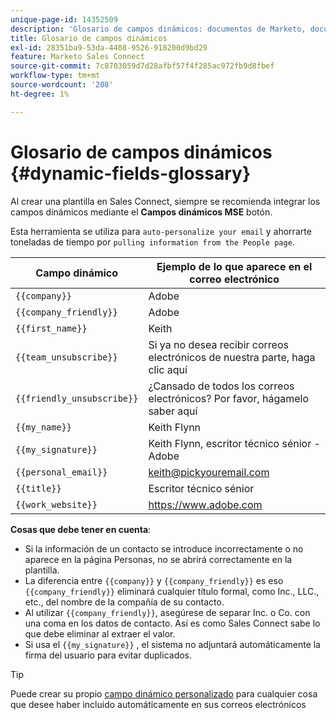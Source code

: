 ```yaml
---
unique-page-id: 14352509
description: 'Glosario de campos dinámicos: documentos de Marketo, documentación del producto'
title: Glosario de campos dinámicos
exl-id: 28351ba9-53da-4408-9526-918200d9bd29
feature: Marketo Sales Connect
source-git-commit: 7c8703059d7d28afbf57f4f285ac972fb9d8fbef
workflow-type: tm+mt
source-wordcount: '208'
ht-degree: 1%

---
```


# Glosario de campos dinámicos {#dynamic-fields-glossary}

Al crear una plantilla en Sales Connect, siempre se recomienda integrar los campos dinámicos mediante el **Campos dinámicos MSE** botón.

Esta herramienta se utiliza para `auto-personalize your email` y ahorrarte toneladas de tiempo por `pulling information from the People page`.

| Campo dinámico | Ejemplo de lo que aparece en el correo electrónico |
|---|---|
| `{{company}}` | Adobe |
| `{{company_friendly}}` | Adobe |
| `{{first_name}}` | Keith |
| `{{team_unsubscribe}}` | Si ya no desea recibir correos electrónicos de nuestra parte, haga clic aquí |
| `{{friendly_unsubscribe}}` | ¿Cansado de todos los correos electrónicos? Por favor, hágamelo saber aquí |
| `{{my_name}}` | Keith Flynn |
| `{{my_signature}}` | Keith Flynn, escritor técnico sénior - Adobe |
| `{{personal_email}}` | keith@pickyouremail.com |
| `{{title}}` | Escritor técnico sénior |
| `{{work_website}}` | https://www.adobe.com |

**Cosas que debe tener en cuenta**:

* Si la información de un contacto se introduce incorrectamente o no aparece en la página Personas, no se abrirá correctamente en la plantilla.
* La diferencia entre `{{company}}` y `{{company_friendly}}` es eso `{{company_friendly}}` eliminará cualquier título formal, como Inc., LLC., etc., del nombre de la compañía de su contacto.
* Al utilizar `{{company_friendly}}`, asegúrese de separar Inc. o Co. con una coma en los datos de contacto. Así es como Sales Connect sabe lo que debe eliminar al extraer el valor.
* Si usa el `{{my_signature}}` , el sistema no adjuntará automáticamente la firma del usuario para evitar duplicados.

>[!TIP]
>
>Puede crear su propio [campo dinámico personalizado](/help/marketo/product-docs/marketo-sales-connect/templates/dynamic-fields/create-custom-dynamic-fields.md) para cualquier cosa que desee haber incluido automáticamente en sus correos electrónicos
